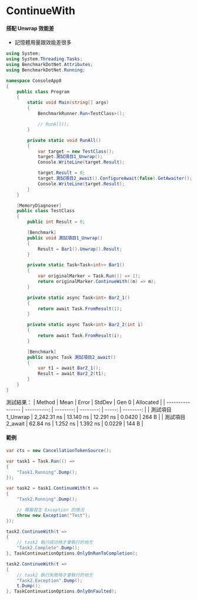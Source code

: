 # ContinueWith

#### 搭配 Unwrap 效能差

- 記憶體用量跟效能差很多

```cs
using System;
using System.Threading.Tasks;
using BenchmarkDotNet.Attributes;
using BenchmarkDotNet.Running;

namespace ConsoleApp8
{
    public class Program
    {
        static void Main(string[] args)
        {
            BenchmarkRunner.Run<TestClass>();

            // RunAll();
        }

        private static void RunAll()
        {
            var target = new TestClass();
            target.測試項目1_Unwrap();
            Console.WriteLine(target.Result);

            target.Result = 0;
            target.測試項目2_await().ConfigureAwait(false).GetAwaiter();
            Console.WriteLine(target.Result);
        }
    }

    [MemoryDiagnoser]
    public class TestClass
    {
        public int Result = 0;

        [Benchmark]
        public void 測試項目1_Unwrap()
        {
            Result = Bar1().Unwrap().Result;
        }

        private static Task<Task<int>> Bar1()
        {
            var originalMarker = Task.Run(() => 1);
            return originalMarker.ContinueWith((m) => m);
        }

        private static async Task<int> Bar2_1()
        {
            return await Task.FromResult(1);
        }

        private static async Task<int> Bar2_2(int i)
        {
            return await Task.FromResult(i);
        }

        [Benchmark]
        public async Task 測試項目2_await()
        {
            var t1 = await Bar2_1();
            Result = await Bar2_2(t1);
        }
    }
}
```


測試結果：
| Method           |        Mean |     Error |    StdDev |  Gen 0 | Allocated |
| ---------------- | ----------: | --------: | --------: | -----: | --------: |
| 測試項目1_Unwrap | 2,242.31 ns | 13.140 ns | 12.291 ns | 0.0420 |     264 B |
| 測試項目2_await  |    62.84 ns |  1.252 ns |  1.392 ns | 0.0229 |     144 B |


#### 範例

```cs
var cts = new CancellationTokenSource();

var task1 = Task.Run(() =>
{
    "Task1.Running".Dump();
});

var task2 = task1.ContinueWith(t =>
{
    "Task2.Running".Dump();

    // 模擬發生 Exception 的情況
    throw new Exception("Test");
});

task2.ContinueWith(t =>
{
    // task2 執行成功時才會執行的地方
    "Task2.Complete".Dump();
}, TaskContinuationOptions.OnlyOnRanToCompletion);

task2.ContinueWith(t =>
{
    // task2 執行失敗時才會執行的地方
    "Task2.Exception".Dump();
    t.Dump();
}, TaskContinuationOptions.OnlyOnFaulted);
```
